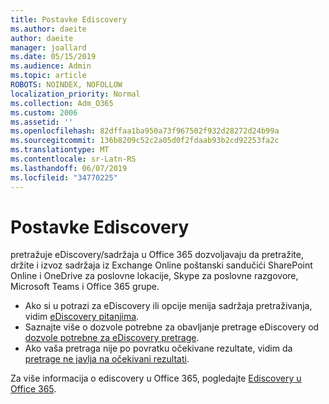 ```yaml
---
title: Postavke Ediscovery
ms.author: daeite
author: daeite
manager: joallard
ms.date: 05/15/2019
ms.audience: Admin
ms.topic: article
ROBOTS: NOINDEX, NOFOLLOW
localization_priority: Normal
ms.collection: Adm_O365
ms.custom: 2006
ms.assetid: ''
ms.openlocfilehash: 82dffaa1ba950a73f967502f932d28272d24b99a
ms.sourcegitcommit: 136b8209c52c2a05d0f2fdaab93b2cd92253fa2c
ms.translationtype: MT
ms.contentlocale: sr-Latn-RS
ms.lasthandoff: 06/07/2019
ms.locfileid: "34770225"
---
```

# <a name="ediscovery-settings"></a>Postavke Ediscovery

pretražuje eDiscovery/sadržaja u Office 365 dozvoljavaju da pretražite, držite i izvoz sadržaja iz Exchange Online poštanski sandučići SharePoint Online i OneDrive za poslovne lokacije, Skype za poslovne razgovore, Microsoft Teams i Office 365 grupe.

- Ako si u potrazi za eDiscovery ili opcije menija sadržaja pretraživanja, vidim [eDiscovery pitanjima](https://docs.microsoft.com/alchemyinsights/ediscovery-issues).
- Saznajte više o dozvole potrebne za obavljanje pretrage eDiscovery od [dozvole potrebne za eDiscovery pretrage](https://docs.microsoft.com/alchemyinsights/permissions-required-for-ediscovery-searches).
- Ako vaša pretraga nije po povratku očekivane rezultate, vidim da [pretrage ne javlja na očekivani rezultati](https://docs.microsoft.com/alchemyinsights/search-not-returning-expected-results).

Za više informacija o ediscovery u Office 365, pogledajte [Ediscovery u Office 365](https://docs.microsoft.com/office365/securitycompliance/ediscovery).
